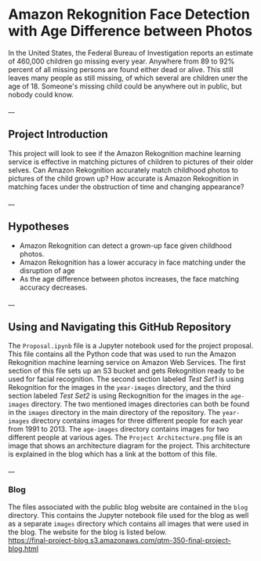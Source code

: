 # Amazon Rekognition Face Detection with Age Difference between Photos  

  In the United States, the Federal Bureau of Investigation reports an estimate of 460,000 children go missing every year. Anywhere from 89 to 92% percent of all missing persons are found either dead or alive. This still leaves many people as still missing, of which several are children uner the age of 18. Someone's missing child could be anywhere out in public, but nobody could know. 
  
__
 
## Project Introduction
  This project will look to see if the Amazon Rekognition machine learning service is effective in matching pictures of children to pictures of their older selves. Can Amazon Rekognition accurately match childhood photos to pictures of the child grown up? How accurate is Amazon Rekognition in matching faces under the obstruction of time and changing appearance?

__

## Hypotheses
  * Amazon Rekognition can detect a grown-up face given childhood photos.
  * Amazon Rekognition has a lower accuracy in face matching under the disruption of age
  * As the age difference between photos increases, the face matching accuracy decreases. 

__

## Using and Navigating this GitHub Repository
  The `Proposal.ipynb` file is a Jupyter notebook used for the project proposal. This file contains all the Python code that was used to run the Amazon Rekognition machine learning service on Amazon Web Services. The first section of this file sets up an S3 bucket and gets Rekognition ready to be used for facial recognition. The second section labeled *Test Set1* is using Rekognition for the images in the `year-images` directory, and the third section labeled *Test Set2* is using Reckognition for the images in the `age-images` directory. The two mentioned images directories can both be found in the `images` directory in the main directory of the repository. The `year-images` directory contains images for three different people for each year from 1991 to 2013. The `age-images` directory contains images for two different people at various ages. The `Project Architecture.png` file is an image that shows an architecture diagram for the project. This architecture is explained in the blog which has a link at the bottom of this file.
  
__

### Blog  
  The files associated with the public blog website are contained in the `blog` directory. This contains the Jupyter notebook file used for the blog as well as a separate `images` directory which contains all images that were used in the blog. The website for the blog is listed below.  
https://final-project-blog.s3.amazonaws.com/qtm-350-final-project-blog.html
